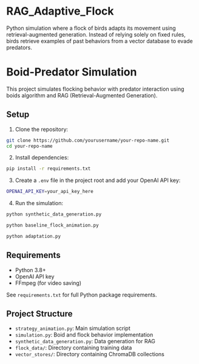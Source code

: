 # RAG_Adaptive_Flock
Python simulation where a flock of birds adapts its movement using retrieval-augmented generation. Instead of relying solely on fixed rules, birds retrieve examples of past behaviors from a vector database to evade predators.

# Boid-Predator Simulation

This project simulates flocking behavior with predator interaction using boids algorithm and RAG (Retrieval-Augmented Generation).

## Setup

1. Clone the repository:
```bash
git clone https://github.com/yourusername/your-repo-name.git
cd your-repo-name
```

2. Install dependencies:
```bash
pip install -r requirements.txt
```

3. Create a `.env` file in the project root and add your OpenAI API key:
```bash
OPENAI_API_KEY=your_api_key_here
```

4. Run the simulation:
```bash
python synthetic_data_generation.py
```
```bash
python baseline_flock_animation.py
```
```bash
python adaptation.py
```

## Requirements

- Python 3.8+
- OpenAI API key
- FFmpeg (for video saving)

See `requirements.txt` for full Python package requirements.

## Project Structure

- `strategy_animation.py`: Main simulation script
- `simulation.py`: Boid and flock behavior implementation
- `synthetic_data_generation.py`: Data generation for RAG
- `flock_data/`: Directory containing training data
- `vector_stores/`: Directory containing ChromaDB collections
